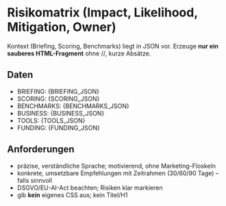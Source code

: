 # Risikomatrix (Impact, Likelihood, Mitigation, Owner)
Kontext (Briefing, Scoring, Benchmarks) liegt in JSON vor.
Erzeuge **nur ein sauberes HTML-Fragment** ohne <html>/<head>/<body>, kurze Absätze.

## Daten
- BRIEFING: {BRIEFING_JSON}
- SCORING: {SCORING_JSON}
- BENCHMARKS: {BENCHMARKS_JSON}
- BUSINESS: {BUSINESS_JSON}
- TOOLS: {TOOLS_JSON}
- FUNDING: {FUNDING_JSON}

## Anforderungen
- präzise, verständliche Sprache; motivierend, ohne Marketing-Floskeln
- konkrete, umsetzbare Empfehlungen mit Zeitrahmen (30/60/90 Tage) – falls sinnvoll
- DSGVO/EU-AI-Act beachten; Risiken klar markieren
- gib **kein** eigenes CSS aus; kein Titel/H1
